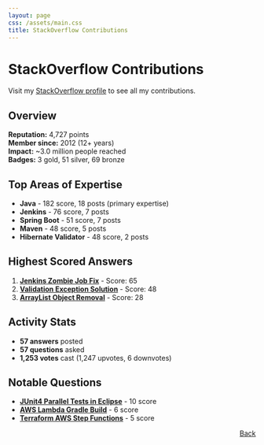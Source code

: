 ```yaml
---
layout: page
css: /assets/main.css
title: StackOverflow Contributions
---
```


# StackOverflow Contributions

Visit my <a href="https://stackoverflow.com/users/1645517/markus" target="_blank">StackOverflow
profile</a> to see all my contributions.

## Overview

**Reputation:** 4,727 points  
**Member since:** 2012 (12+ years)  
**Impact:** ~3.0 million people reached  
**Badges:** 3 gold, 51 silver, 69 bronze

## Top Areas of Expertise

- **Java** - 182 score, 18 posts (primary expertise)
- **Jenkins** - 76 score, 7 posts
- **Spring Boot** - 51 score, 7 posts
- **Maven** - 48 score, 5 posts
- **Hibernate Validator** - 48 score, 2 posts

## Highest Scored Answers

1. **[Jenkins Zombie Job Fix](https://stackoverflow.com/questions/14456592/how-to-stop-an-unstoppable-zombie-job-on-jenkins-without-restarting-the-server/48279524#48279524)** - Score: 65
2. **[Validation Exception Solution](https://stackoverflow.com/questions/24386771/javax-validation-validationexception-hv000183-unable-to-load-javax-el-express/54750045#54750045)** - Score: 48
3. **[ArrayList Object Removal](https://stackoverflow.com/questions/13316629/remove-objects-from-an-arraylist-based-on-a-given-criteria/47833790#47833790)** - Score: 28

## Activity Stats

- **57 answers** posted
- **57 questions** asked
- **1,253 votes** cast (1,247 upvotes, 6 downvotes)

## Notable Questions

- **[JUnit4 Parallel Tests in Eclipse](https://stackoverflow.com/questions/13063552/run-junit4-tests-parallel-in-eclipse)** - 10 score
- **[AWS Lambda Gradle Build](https://stackoverflow.com/questions/57971003/build-aws-java-lambda-with-gradle-use-shadowjar-or-buildzip-for-archive-to-uplo)** - 6 score
- **[Terraform AWS Step Functions](https://stackoverflow.com/questions/54426135/terraform-what-is-the-uri-parameter-for-an-aws-api-gateway-integration-if-targe)** - 5 score

<span style="float: right;">[Back](/#my-contributions)</span>

